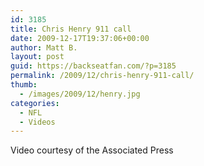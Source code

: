 ```yaml
---
id: 3185
title: Chris Henry 911 call
date: 2009-12-17T19:37:06+00:00
author: Matt B.
layout: post
guid: https://backseatfan.com/?p=3185
permalink: /2009/12/chris-henry-911-call/
thumb:
  - /images/2009/12/henry.jpg
categories:
  - NFL
  - Videos
---
```


<div class="entry">
  <p>
    Video courtesy of the Associated Press<br />
  </p>
</div>
